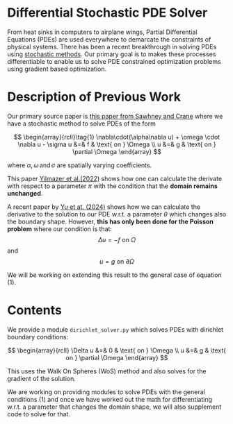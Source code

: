 # Differential Stochastic PDE Solver
From heat sinks in computers to airplane wings, Partial Differential Equations (PDEs) are used everywhere to demarcate the constraints of physical systems. There has been a recent breakthrough in solving PDEs using [stochastic methods](https://cs.dartmouth.edu/~wjarosz/publications/sawhneyseyb22gridfree.html). Our primary goal is to makes these processes differentiable to enable us to solve PDE constrained optimization problems using gradient based optimization.

# Description of Previous Work
Our primary source paper is [this paper from Sawhney and Crane](https://cs.dartmouth.edu/~wjarosz/publications/sawhneyseyb22gridfree.html) where we have a stochastic method to solve PDEs of the form 

$$
   \begin{array}{rcll}\tag{1}
    \nabla\cdot(\alpha\nabla u) + \omega \cdot \nabla u - \sigma u &=& f & \text{ on } \Omega \\
    u &=& g & \text{ on } \partial \Omega
   \end{array}
$$

where $\alpha,\omega \, \text{and} \,\sigma$ are spatially varying coefficients. 

This paper [Yilmazer et al.(2022)](https://arxiv.org/pdf/2208.02114) shows how one can calculate the derivate with respect to a parameter $\pi$ with the condition that the **domain remains unchanged**.

A recent paper by [Yu et at. (2024)](https://www.shuangz.com/projects/diff-wos-sg24/diff-wos-sg24.pdf) shows how we can calculate the derivative to the solution to our PDE w.r.t. a parameter $\theta$ which changes also the boundary shape. However, **this has only been done for the Poisson problem** where our condition is that: 
$$ \Delta u = -f \text{ on } \Omega $$
 and 
$$ u = g \text { on } \partial \Omega $$

We will be working on extending this result to the general case of equation (1).
# Contents
We provide a module ``dirichlet_solver.py`` which solves PDEs with dirichlet boundary conditions: 

$$
   \begin{array}{rcll}
     \Delta u &=& 0 & \text{ on } \Omega \\
     u &=& g & \text{ on } \partial \Omega
   \end{array}
$$

This uses the Walk On Spheres (WoS) method and also solves for the gradient of the solution. 

We are working on providing modules to solve PDEs with the general conditions (1) and once we have worked out the math for differentiating w.r.t. a parameter that changes the domain shape, we will also supplement code to solve for that.  


